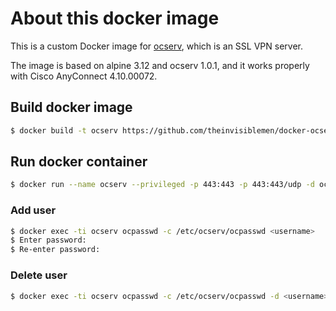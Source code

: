 # About this docker image

This is a custom Docker image for [ocserv](http://www.infradead.org/ocserv/), which is an SSL VPN server.

The image is based on alpine 3.12 and ocserv 1.0.1, and it works properly with Cisco AnyConnect 4.10.00072.

## Build docker image

```bash
$ docker build -t ocserv https://github.com/theinvisiblemen/docker-ocserv.git
```

## Run docker container

```bash
$ docker run --name ocserv --privileged -p 443:443 -p 443:443/udp -d ocserv
```

### Add user

```bash
$ docker exec -ti ocserv ocpasswd -c /etc/ocserv/ocpasswd <username>
$ Enter password:
$ Re-enter password:
```

### Delete user

```bash
$ docker exec -ti ocserv ocpasswd -c /etc/ocserv/ocpasswd -d <username>
```
